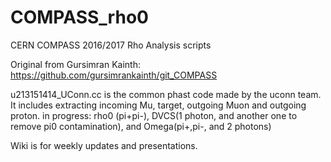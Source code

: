 # COMPASS_rho0
CERN COMPASS 2016/2017 Rho Analysis scripts

Original from Gursimran Kainth: https://github.com/gursimrankainth/git_COMPASS


u213151414_UConn.cc is the common phast code made by the uconn team. It includes extracting incoming Mu, target, outgoing Muon and outgoing proton.
in progress: rho0 (pi+pi-), DVCS(1 photon, and another one to remove pi0 contamination), and Omega(pi+,pi-, and 2 photons)

Wiki is for weekly updates and presentations. 
